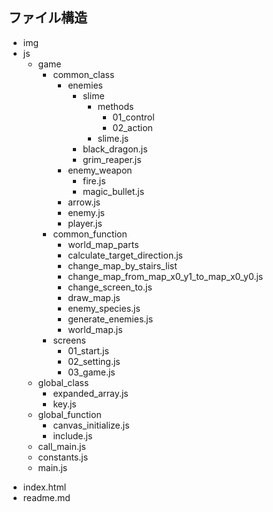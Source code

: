 ## ファイル構造

- img <!-- 画像一覧 -->
- js <!-- js ファイル -->
    - game <!-- ゲーム内容に関わる処理 -->
        - common_class <!-- ゲーム内容における処理全般で使えるクラス -->
            - enemies <!-- 敵キャラクラス -->
                - slime <!-- スライム -->
                    - methods <!-- スライムクラス内で使われているメソッド -->
                        - 01_control <!-- スライムクラスの control メソッド内で使われているメソッド -->
                        - 02_action <!-- スライムクラスの action メソッド内で使われているメソッド -->
                    * slime.js <!-- スライムクラス -->
                * black_dragon.js <!-- ブラックドラゴンクラス -->
                * grim_reaper.js <!-- しにがみクラス -->
            - enemy_weapon <!-- 敵の武器クラス -->
                * fire.js <!-- 炎攻撃クラス -->
                * magic_bullet.js <!-- 魔法弾クラス -->
            * arrow.js <!-- プレイヤーの武器である弓矢 Arrow クラス -->
            * enemy.js <!-- 敵キャラ大元クラス -->
            * player.js <!-- プレイヤー Player クラス -->
        - common_function <!-- ゲーム内容における処理全般で使える関数 -->
            - world_map_parts <!-- マップのパーツ(16 × 16 サイズ = 1画面分) -->
            * calculate_target_direction.js <!-- 目標の方向を算出する -->
            * change_map_by_stairs_list <!-- 階段によるマップ移動を定義した関数 -->
            * change_map_from_map_x0_y1_to_map_x0_y0.js <!-- マップ[0][1]からラスボスの城のあるマップ[0][0]に行くときの謎解き要素の追加 -->
            * change_screen_to.js <!-- メインループを止めて、次の画面に遷移する関数 -->
            * draw_map.js <!-- マップのパーツのデータに従って、キャンパスに描画する関数 -->
            * enemy_species.js <!-- 敵の種類一覧 -->
            * generate_enemies.js <!-- 敵キャラを実際に生成する -->
            * world_map.js <!-- マップのパーツを組み合わせて、世界全体(ワールドマップ)を定義 -->
        - screens <!-- ゲーム画面 -->
            * 01_start.js <!-- スタート画面 -->
            * 02_setting.js <!-- 設定画面 -->
            * 03_game.js <!-- プレイ画面 -->
    - global_class <!-- プログラム全体で用いるクラス -->
        * expanded_array.js <!-- 機能拡張した Array (組み込み) クラス -->
        * key.js <!-- 入力情報をつかさどる Key クラス -->
    - global_function <!-- プログラム全体で用いる関数 -->
        * canvas_initialize.js <!-- canvas をまっさらに初期化する関数 -->
        * include.js <!-- クラスにメソッドを mixin するためのメソッド -->
    * call_main.js <!-- main 関数を呼ぶための関数(html と main 関数の仲介役) -->
    * constants.js <!-- プログラム全体で用いる定数はここに一覧で記載する -->
    * main.js <!-- 一番最初に呼ばれる関数 -->
* index.html <!-- 初期ページ -->
* readme.md <!-- このファイル -->